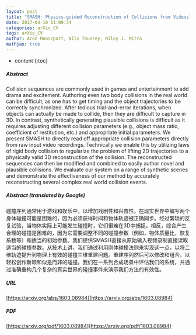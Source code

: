 ```yaml
---
layout: post
title: "SMASH: Physics-guided Reconstruction of Collisions from Videos"
date: 2017-04-10 11:09:34
categories: arXiv_CV
tags: arXiv_CV
author: Aron Monszpart, Nils Thuerey, Niloy J. Mitra
mathjax: true
---
```


* content
{:toc}

##### Abstract
Collision sequences are commonly used in games and entertainment to add drama and excitement. Authoring even two body collisions in the real world can be difficult, as one has to get timing and the object trajectories to be correctly synchronized. After tedious trial-and-error iterations, when objects can actually be made to collide, then they are difficult to capture in 3D. In contrast, synthetically generating plausible collisions is difficult as it requires adjusting different collision parameters (e.g., object mass ratio, coefficient of restitution, etc.) and appropriate initial parameters. We present SMASH to directly read off appropriate collision parameters directly from raw input video recordings. Technically we enable this by utilizing laws of rigid body collision to regularize the problem of lifting 2D trajectories to a physically valid 3D reconstruction of the collision. The reconstructed sequences can then be modified and combined to easily author novel and plausible collisions. We evaluate our system on a range of synthetic scenes and demonstrate the effectiveness of our method by accurately reconstructing several complex real world collision events.

##### Abstract (translated by Google)
碰撞序列通常用于游戏和娱乐中，以增加戏剧性和兴奋性。在现实世界中编写两个身体碰撞可能是困难的，因为必须获得时间和物体轨迹被正确同步。经过繁琐的反复试验，当物体实际上可能发生碰撞时，它们很难在3D中捕捉。相反，综合产生合理的碰撞是困难的，因为它需要调整不同的碰撞参数（例如，物体质量比，恢复系数等）和适当的初始参数。我们提供SMASH直接从原始输入视频录制直接读取适当的碰撞参数。从技术上讲，我们通过利用刚体碰撞法则来实现这一点，以将二维轨迹提升到物理上有效的碰撞三维重建问题。重建序列然后可以修改和组合，以轻松创作新颖和似是而非的碰撞。我们在一系列合成场景中评估我们的系统，并通过准确重构几个复杂的真实世界的碰撞事件来演示我们方法的有效性。

##### URL
[https://arxiv.org/abs/1603.08984](https://arxiv.org/abs/1603.08984)

##### PDF
[https://arxiv.org/pdf/1603.08984](https://arxiv.org/pdf/1603.08984)

